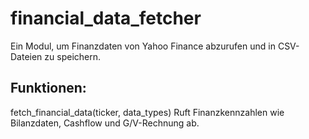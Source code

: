 # financial_data_fetcher
Ein Modul, um Finanzdaten von Yahoo Finance abzurufen und in CSV-Dateien zu speichern. 

Funktionen:
-----------
fetch_financial_data(ticker, data_types)
Ruft Finanzkennzahlen wie Bilanzdaten, Cashflow und G/V-Rechnung ab.
